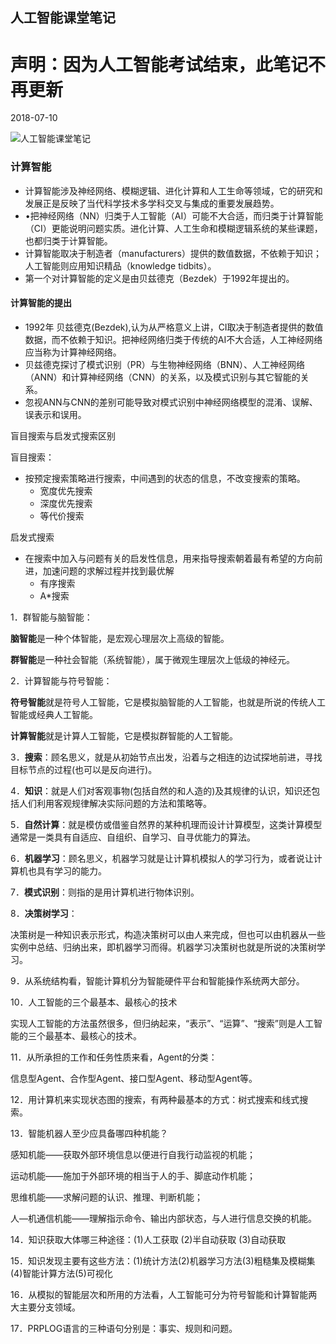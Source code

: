 ## 人工智能课堂笔记

# 声明：因为人工智能考试结束，此笔记不再更新

2018-07-10

![人工智能课堂笔记](https://github.com/MagnetoWang/ideas-I-guess/blob/master/markdown-for-document-organization-management/manage-pictures/machine-learning-notes-xidian-ai-notes.png)






### 计算智能 

- 计算智能涉及神经网络、模糊逻辑、进化计算和人工生命等领域，它的研究和发展正是反映了当代科学技术多学科交叉与集成的重要发展趋势。 
- •把神经网络（NN）归类于人工智能（AI）可能不大合适，而归类于计算智能（CI）更能说明问题实质。进化计算、人工生命和模糊逻辑系统的某些课题，也都归类于计算智能。
- 计算智能取决于制造者（manufacturers）提供的数值数据，不依赖于知识；人工智能则应用知识精品（knowledge tidbits）。
- 第一个对计算智能的定义是由贝兹德克（Bezdek）于1992年提出的。

#### 计算智能的提出
- 1992年 贝兹德克(Bezdek),认为从严格意义上讲，CI取决于制造者提供的数值数据，而不依赖于知识。把神经网络归类于传统的AI不大合适，人工神经网络应当称为计算神经网络。
- 贝兹德克探讨了模式识别（PR）与生物神经网络（BNN）、人工神经网络（ANN）和计算神经网络（CNN）的关系，以及模式识别与其它智能的关系。
- 忽视ANN与CNN的差别可能导致对模式识别中神经网络模型的混淆、误解、误表示和误用。 





盲目搜索与启发式搜索区别

盲目搜索：

- 按预定搜索策略进行搜索，中间遇到的状态的信息，不改变搜索的策略。
  - 宽度优先搜索
  - 深度优先搜索
  - 等代价搜索

启发式搜索

- 在搜索中加入与问题有关的启发性信息，用来指导搜索朝着最有希望的方向前进，加速问题的求解过程并找到最优解
  - 有序搜索
  - A*搜索





1．群智能与脑智能：

**脑智能**是一种个体智能，是宏观心理层次上高级的智能。

**群智能**是一种社会智能（系统智能），属于微观生理层次上低级的神经元。

2．计算智能与符号智能：

**符号智能**就是符号人工智能，它是模拟脑智能的人工智能，也就是所说的传统人工智能或经典人工智能。

**计算智能**就是计算人工智能，它是模拟群智能的人工智能。

3．**搜索**：顾名思义，就是从初始节点出发，沿着与之相连的边试探地前进，寻找目标节点的过程(也可以是反向进行)。

4．**知识**：就是人们对客观事物(包括自然的和人造的)及其规律的认识，知识还包括人们利用客观规律解决实际问题的方法和策略等。

5．**自然计算**：就是模仿或借鉴自然界的某种机理而设计计算模型，这类计算模型通常是一类具有自适应、自组织、自学习、自寻优能力的算法。

6．**机器学习**：顾名思义，机器学习就是让计算机模拟人的学习行为，或者说让计算机也具有学习的能力。

7．**模式识别**：则指的是用计算机进行物体识别。

8．**决策树学习**：

决策树是一种知识表示形式，构造决策树可以由人来完成，但也可以由机器从一些实例中总结、归纳出来，即机器学习而得。机器学习决策树也就是所说的决策树学习。

9．从系统结构看，智能计算机分为智能硬件平台和智能操作系统两大部分。

10．人工智能的三个最基本、最核心的技术

实现人工智能的方法虽然很多，但归纳起来，“表示”、“运算”、“搜索”则是人工智能的三个最基本、最核心的技术。

11．从所承担的工作和任务性质来看，Agent的分类：

信息型Agent、合作型Agent、接口型Agent、移动型Agent等。

12．用计算机来实现状态图的搜索，有两种最基本的方式：树式搜索和线式搜索。

13．智能机器人至少应具备哪四种机能？

感知机能——获取外部环境信息以便进行自我行动监视的机能；

运动机能——施加于外部环境的相当于人的手、脚底动作机能；

思维机能——求解问题的认识、推理、判断机能；

人—机通信机能——理解指示命令、输出内部状态，与人进行信息交换的机能。

14．知识获取大体哪三种途径：(1)人工获取 (2)半自动获取 (3)自动获取

15．知识发现主要有这些方法：(1)统计方法(2)机器学习方法(3)粗糙集及模糊集(4)智能计算方法(5)可视化

16．从模拟的智能层次和所用的方法看，人工智能可分为符号智能和计算智能两大主要分支领域。

17．PRPLOG语言的三种语句分别是：事实、规则和问题。

